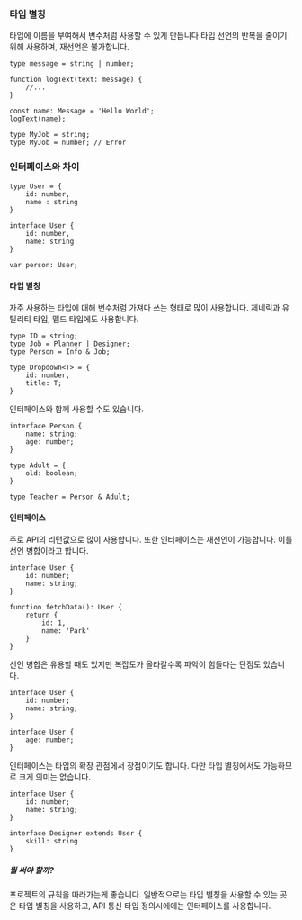 ### 타입 별칭

타입에 이름을 부여해서 변수처럼 사용할 수 있게 만듭니다
타입 선언의 반복을 줄이기 위해 사용하며, 재선언은 불가합니다.

```
type message = string | number;

function logText(text: message) {
	//...
}

const name: Message = 'Hello World';
logText(name);

type MyJob = string;
type MyJob = number; // Error
```

### 인터페이스와 차이


```
type User = {
	id: number,
	name : string
}

interface User {
	id: number,
	name: string
}

var person: User;
```


#### 타입 별칭

자주 사용하는 타입에 대해 변수처럼 가져다 쓰는 형태로 많이 사용합니다.
제네릭과 유틸리티 타입, 맵드 타입에도 사용합니다.

```
type ID = string;
type Job = Planner | Designer;
type Person = Info & Job;
```

```
type Dropdown<T> = {
	id: number,
	title: T;
}
```

인터페이스와 함께 사용할 수도 있습니다.

```
interface Person {
	name: string;
	age: number;
}

type Adult = {
	old: boolean;
}

type Teacher = Person & Adult;
```


#### 인터페이스

주로 API의 리턴값으로 많이 사용합니다.
또한 인터페이스는 재선언이 가능합니다. 
이를 선언 병합이라고 합니다.

```
interface User {
	id: number;
	name: string;
}

function fetchData(): User {
	return {
		id: 1,
		name: 'Park'
	}
}
```

선언 병합은 유용할 때도 있지만 
복잡도가 올라갈수록 파악이 힘들다는 단점도 있습니다.

```
interface User {
	id: number;
	name: string;
}

interface User {
	age: number;
}
```

인터페이스는 타입의 확장 관점에서 장점이기도 합니다.
다만 타입 별칭에서도 가능하므로 크게 의미는 없습니다.

```
interface User {
	id: number;
	name: string;
}

interface Designer extends User {
	skill: string
}
```

##### 뭘 써야 할까?

프로젝트의 규칙을 따라가는게 좋습니다.
일반적으로는 타입 별칭을 사용할 수 있는 곳은 타입 별칭을 사용하고,
API 통신 타입 정의시에에는 인터페이스를 사용합니다.